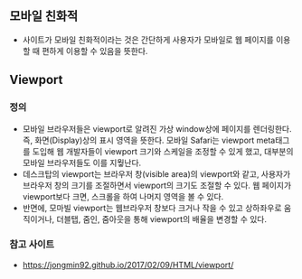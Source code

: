 <h2>모바일 친화적</h2>

- 사이트가 모바일 친화적이라는 것은 간단하게 사용자가 모바일로 웹 페이지를 이용할 때 편하게 이용할 수 있음을 뜻한다.

<h2>Viewport</h2>

<h3>정의</h3>

- 모바일 브라우저들은 viewport로 알려진 가상 window상에 페이지를 렌더링한다. 즉, 화면(Display)상의 표시 영역을 뜻한다. 모바일 Safari는 viewport meta태그를 도입해 웹 개발자들이 viewport 크기와 스케일을 조정할 수 있게 했고, 대부분의 모바일 브라우저들도 이를 지웧난다.
- 데스크탑의 viewport는 브라우저 창(visible area)의 viewport와 같고, 사용자가 브라우저 창의 크기를 조절하면서 viewport의 크기도 조절할 수 있다. 웹 페이지가 viewport보다 크면, 스크롤을 하여 나머지 영역을 볼 수 있다.
- 반면에, 모마빌 viewport는 웹브라우저 창보다 크거나 작을 수 있고 상하좌우로 움직이거나, 더블탭, 줌인, 줌아웃을 통해 viewport의 배율을 변경할 수 있다.

<h3>참고 사이트</h3>

- https://jongmin92.github.io/2017/02/09/HTML/viewport/

